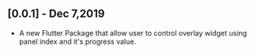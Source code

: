 ## [0.0.1] - Dec 7,2019

* A new Flutter Package that allow user to control overlay widget using panel index and it's progress value.